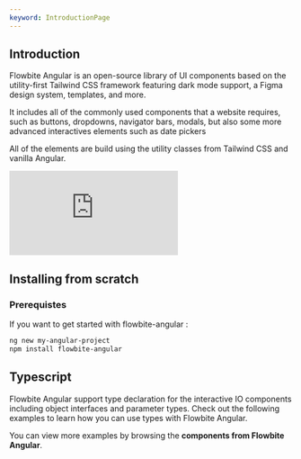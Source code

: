```yaml
---
keyword: IntroductionPage
---
```


## Introduction

Flowbite Angular is an open-source library of UI components based on the utility-first Tailwind CSS framework featuring dark mode support, a Figma design system, templates, and more.

It includes all of the commonly used components that a website requires, such as buttons, dropdowns, navigator bars, modals, but also some more advanced interactives elements such as date pickers

All of the elements are build using the utility classes from Tailwind CSS and vanilla Angular.

<iframe
    class="aspect-video w-full rounded-2xl"
    src="https://www.youtube.com/embed/KaLxCiilHns?si=VHnkdv1DtrPsMmWQ"
    title="YouTube video player"
    frameborder="0"
    allow="accelerometer; autoplay; clipboard-write; encrypted-media; gyroscope; picture-in-picture; web-share"
    referrerpolicy="strict-origin-when-cross-origin"
    allowfullscreen></iframe>

## Installing from scratch

### Prerequistes

If you want to get started with flowbite-angular :

```bash
ng new my-angular-project
npm install flowbite-angular
```

## Typescript

Flowbite Angular support type declaration for the interactive IO components including object interfaces and parameter types. Check out the following examples to learn how you can use types with Flowbite Angular.

You can view more examples by browsing the **components from Flowbite Angular**.
